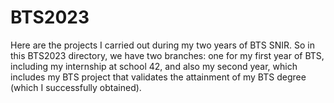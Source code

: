 # BTS2023
Here are the projects I carried out during my two years of BTS SNIR. 
So in this BTS2023 directory, we have two branches: one for my first year of BTS, including my internship at school 42, and also my second year, which includes my BTS project that validates the attainment of my BTS degree (which I successfully obtained).
